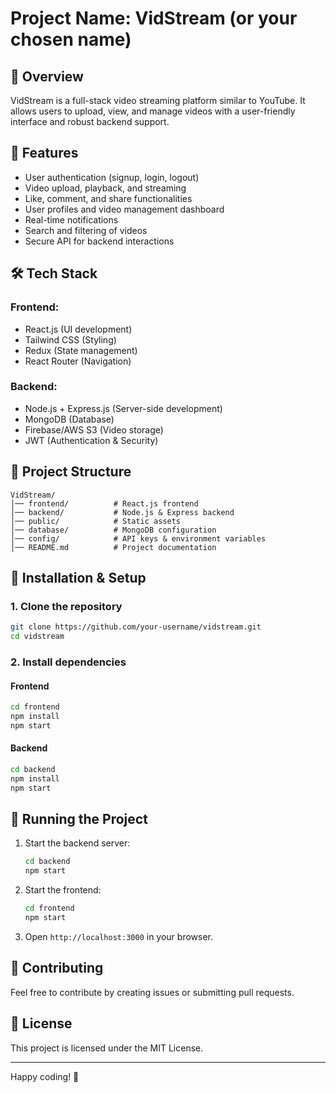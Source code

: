 # Project Name: VidStream (or your chosen name)

## 📌 Overview
VidStream is a full-stack video streaming platform similar to YouTube. It allows users to upload, view, and manage videos with a user-friendly interface and robust backend support.

## 🚀 Features
- User authentication (signup, login, logout)
- Video upload, playback, and streaming
- Like, comment, and share functionalities
- User profiles and video management dashboard
- Real-time notifications
- Search and filtering of videos
- Secure API for backend interactions

## 🛠️ Tech Stack
### Frontend:
- React.js (UI development)
- Tailwind CSS (Styling)
- Redux (State management)
- React Router (Navigation)

### Backend:
- Node.js + Express.js (Server-side development)
- MongoDB (Database)
- Firebase/AWS S3 (Video storage)
- JWT (Authentication & Security)

## 📂 Project Structure
```
VidStream/
│── frontend/          # React.js frontend
│── backend/           # Node.js & Express backend
│── public/            # Static assets
│── database/          # MongoDB configuration
│── config/            # API keys & environment variables
│── README.md          # Project documentation
```

## 🔧 Installation & Setup
### 1. Clone the repository
```sh
git clone https://github.com/your-username/vidstream.git
cd vidstream
```

### 2. Install dependencies
#### Frontend
```sh
cd frontend
npm install
npm start
```
#### Backend
```sh
cd backend
npm install
npm start
```

## 🚀 Running the Project
1. Start the backend server:
   ```sh
   cd backend
   npm start
   ```
2. Start the frontend:
   ```sh
   cd frontend
   npm start
   ```
3. Open `http://localhost:3000` in your browser.

## 🤝 Contributing
Feel free to contribute by creating issues or submitting pull requests.

## 📜 License
This project is licensed under the MIT License.

---

Happy coding! 🚀
